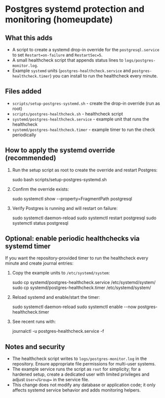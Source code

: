 Postgres systemd protection and monitoring (homeupdate)
=====================================================

What this adds
--------------
- A script to create a systemd drop-in override for the `postgresql.service` to set `Restart=on-failure` and `RestartSec=5`.
- A small healthcheck script that appends status lines to `logs/postgres-monitor.log`.
- Example `systemd` units (`postgres-healthcheck.service` and `postgres-healthcheck.timer`) you can install to run the healthcheck every minute.

Files added
-----------
- `scripts/setup-postgres-systemd.sh`  - create the drop-in override (run as root)
- `scripts/postgres-healthcheck.sh`   - healthcheck script
- `systemd/postgres-healthcheck.service` - example unit that runs the healthcheck
- `systemd/postgres-healthcheck.timer`   - example timer to run the check periodically

How to apply the systemd override (recommended)
------------------------------------------------
1. Run the setup script as root to create the override and restart Postgres:

   sudo bash scripts/setup-postgres-systemd.sh

2. Confirm the override exists:

   sudo systemctl show --property=FragmentPath postgresql

3. Verify Postgres is running and will restart on failure:

   sudo systemctl daemon-reload
   sudo systemctl restart postgresql
   sudo systemctl status postgresql

Optional: enable periodic healthchecks via systemd timer
------------------------------------------------------
If you want the repository-provided timer to run the healthcheck every minute and create journal entries:

1. Copy the example units to `/etc/systemd/system`:

   sudo cp systemd/postgres-healthcheck.service /etc/systemd/system/
   sudo cp systemd/postgres-healthcheck.timer /etc/systemd/system/

2. Reload systemd and enable/start the timer:

   sudo systemctl daemon-reload
   sudo systemctl enable --now postgres-healthcheck.timer

3. See recent runs with:

   journalctl -u postgres-healthcheck.service -f

Notes and security
------------------
- The healthcheck script writes to `logs/postgres-monitor.log` in the repository. Ensure appropriate file permissions for multi-user systems.
- The example service runs the script as `root` for simplicity; for a hardened setup, create a dedicated user with limited privileges and adjust `User=`/`Group=` in the service file.
- This change does not modify any database or application code; it only affects systemd service behavior and adds monitoring helpers.
